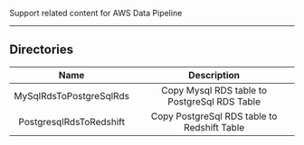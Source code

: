 Support related content for AWS Data Pipeline

---------------------------------------
Directories
---------------------------------------
|    Name	        	|	Description                                 |
| :----------------------------:|:-------------------------------------------------:|
| MySqlRdsToPostgreSqlRds       |   Copy Mysql RDS table to PostgreSql RDS Table    |
| PostgresqlRdsToRedshift	|   Copy PostgreSql RDS table to Redshift Table     |

